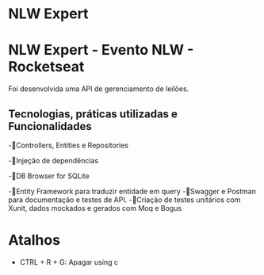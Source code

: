 

# NLW Expert
# NLW Expert - Evento NLW - Rocketseat

Foi desenvolvida uma API de gerenciamento de leilões. 

## Tecnologias, práticas utilizadas e Funcionalidades

-📔Controllers, Entities e Repositories

-📙Injeção de dependências

-📒DB Browser for SQLite

-📕Entity Framework para traduzir entidade em query
-📗Swagger e Postman para documentação e testes de API.
-📘Criação de testes unitários com Xunit, dados mockados e gerados com Moq e Bogus


# Atalhos
- CTRL + R + G: Apagar using c  

